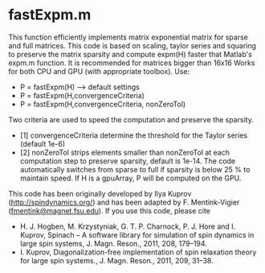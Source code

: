 # fastExpm.m 

This function efficiently implements matrix exponential matrix for sparse and full matrices. 
This code is based on scaling, taylor series and squaring to preserve the matrix sparsity and compute expm(H) faster that Matlab's expm.m function.
It is recommended for matrices bigger than 16x16
Works for both CPU and GPU (with appropriate toolbox). 
Use: 
- P = fastExpm(H) --> default settings
- P = fastExpm(H,convergenceCriteria)
- P = fastExpm(H,convergenceCriteria, nonZeroTol)

Two criteria are used to speed the computation and preserve the sparsity.
- [1] convergenceCriteria determine the threshold for the Taylor series (default 1e-6)
- [2] nonZeroTol strips elements smaller than nonZeroTol at each computation step to preserve sparsity, default is 1e-14.
The code automatically switches from sparse to full if sparsity is below 25 % to maintain speed.
If H is a gpuArray, P will be computed on the GPU.

This code has been originally developed by Ilya Kuprov (http://spindynamics.org/) and has been adapted by F. Mentink-Vigier (fmentink@magnet.fsu.edu).
If you use this code, please cite 
- H. J. Hogben, M. Krzystyniak, G. T. P. Charnock, P. J. Hore and I. Kuprov, Spinach – A software library for simulation of spin dynamics in large spin systems, J. Magn. Reson., 2011, 208, 179–194.
- I. Kuprov, Diagonalization-free implementation of spin relaxation theory for large spin systems., J. Magn. Reson., 2011, 209, 31–38.

